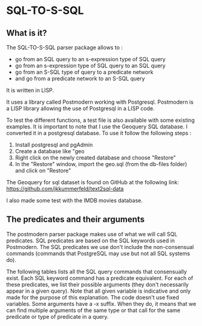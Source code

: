 # SQL-TO-S-SQL

## What is it?

The SQL-TO-S-SQL parser package allows to :
- go from an SQL query to an s-expression type of SQL query
- go from an s-expression type of SQL query to an SQL query
- go from an S-SQL type of query to a predicate network
- and go from a predicate network to an S-SQL query

It is written in LISP. 

It uses a library called Postmodern working with Postgresql. Postmodern is a LISP library allowing the use of Postgresql in a LISP code. 

To test the different functions, a test file is also available with some existing examples. It is important to note that I use the Geoquery SQL database. I converted it in a postgresql database. To use it follow the following steps :
1. Install postgresql and pgAdmin
2. Create a database like "geo
3. Right click on the newly created database and choose "Restore"
4. In the "Restore" window, import the geo.sql (from the db-files folder) and click on "Restore"

The Geoquery for sql dataset is found on GitHub at the following link: https://github.com/jkkummerfeld/text2sql-data

I also made some test with the IMDB movies database.

## The predicates and their arguments

The postmodern parser package makes use of what we will call SQL predicates. SQL predicates are based on the SQL keywords used in Postmodern. The SQL predicates we use don't include the non-consensual commands (commands that PostgreSQL may use but not all SQL systems do).

The following tables lists all the SQL query commands that consensually exist. Each SQL keyword command has a predicate equivalent. For each of these predicates, we list their possible arguments (they don't necessarily appear in a given query). Note that all given variable is indicative and only made for the purpose of this explanation. The code doesn't use fixed variables. Some arguments have a -x suffix. When they do, it means that we can find multiple arguments of the same type or that call for the same predicate or type of predicate in a query.
